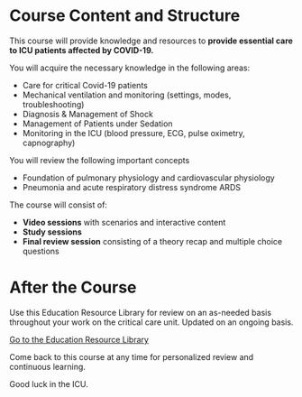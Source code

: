 # Course Content and Structure

This course will provide knowledge and resources to **provide essential care to ICU patients affected by COVID-19.**


You will acquire the necessary knowledge in the following areas:
* Care for critical Covid-19 patients
* Mechanical ventilation and monitoring (settings, modes, troubleshooting)
* Diagnosis & Management of Shock
* Management of Patients under Sedation
* Monitoring in the ICU (blood pressure, ECG, pulse oximetry, capnography)


You will review the following important concepts
* Foundation of pulmonary physiology and cardiovascular physiology
* Pneumonia and acute respiratory distress syndrome ARDS

The course will consist of:
* **Video sessions** with scenarios and interactive content
* **Study sessions**
* **Final review session** consisting of a theory recap and multiple choice questions

# After the Course

Use this Education Resource Library for review on an as-needed basis throughout your work on the critical care unit. Updated on an ongoing basis.

[Go to the Education Resource Library](https://www.mountsinai.org/about/covid19/staff-resources/critical-care-education)

Come back to this course at any time for personalized review and continuous learning.

Good luck in the ICU.
